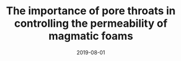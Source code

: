 ---
title: "The importance of pore throats in controlling the permeability of magmatic foams"
collection: publications
permalink: /publication/2019-08-01-The-importance-of-pore-throats-in-controlling-the-permeability-of-magmatic-foams
date: 2019-08-01
venue: 'Bulletin of Volcanology'
paperurl: 'http://dx.doi.org/10.1007/s00445-019-1311-z'
citation: ' D.R. Baker,  F. Brun,  L. Mancini,  J.L. Fife,  A. LaRue,  C. O&apos;Shaughnessy,  R.J. Hill,  M. Polacci, &quot;The importance of pore throats in controlling the permeability of magmatic foams.&quot; Bulletin of Volcanology, 2019.'
---